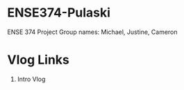 # ENSE374-Pulaski
ENSE 374 Project
Group names: Michael, Justine, Cameron

# Vlog Links
1. Intro Vlog 
